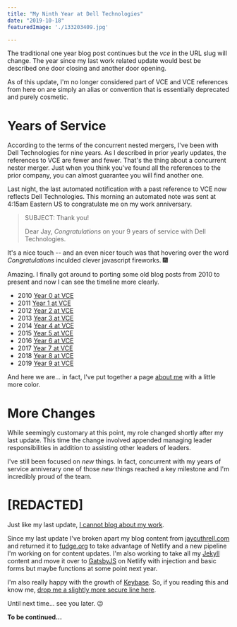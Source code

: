 ```yaml
---
title: "My Ninth Year at Dell Technologies"
date: "2019-10-18"
featuredImage: './133203409.jpg'

---
```


The traditional one year blog post continues but the _vce_ in the URL slug will change. The year since my last work related update would best be described one door closing and another door opening. 

As of this update, I'm no longer considered part of VCE and VCE references from here on are simply an alias or convention that is essentially deprecated and purely cosmetic. 

Years of Service
================

According to the terms of the concurrent nested mergers, I've been with Dell Technologies for nine years. As I described in prior yearly updates, the references to VCE are fewer and fewer. That's the thing about a concurrent nester merger. Just when you think you've found all the references to the prior company, you can almost guarantee you will find another one.

Last night, the last automated notification with a past reference to VCE now reflects Dell Technologies. This morning an automated note was sent at 4:15am Eastern US to congratulate me on my work anniversary.

> SUBJECT: Thank you!
> 
> Dear Jay, *Congratulations* on your 9 years of service with Dell Technologies.

It's a nice touch -- and an even nicer touch was that hovering over the word *Congratulations* inculded clever javascript fireworks. :fireworks:

Amazing. I finally got around to porting some old blog posts from 2010 to present and now I can see the timeline more clearly.

- 2010 [Year 0 at VCE](/private-clouds-ahead)
- 2011 [Year 1 at VCE](/my-first-year-at-vce)
- 2012 [Year 2 at VCE](/my-second-year-at-vce)
- 2013 [Year 3 at VCE](/my-third-year-at-vce)
- 2014 [Year 4 at VCE](/my-fourth-year-at-vce)
- 2015 [Year 5 at VCE](/my-fifth-year-at-vce)
- 2016 [Year 6 at VCE](/my-sixth-year-at-vce)
- 2017 [Year 7 at VCE](/my-seventh-year-at-vce)
- 2018 [Year 8 at VCE](/my-eighth-year-at-vce)
- 2019 [Year 9 at VCE](/my-ninth-year-at-vce) 

And here we are... in fact, I've put together a page [about me](https://jaycuthrell.com/about/) with a little more color.

More Changes
============

While seemingly customary at this point, my role changed shortly after my last update. This time the change involved appended managing leader responsibilities in addition to assisting other leaders of leaders.

I've still been focused on _new_ things. In fact, concurrent with my years of service anniverary one of those _new_ things reached a key milestone and I'm incredibly proud of the team.

[REDACTED]
==========

Just like my last update, [I cannot blog about my work](https://jaycuthrell.com/disclosure).

Since my last update I've broken apart my blog content from [jaycuthrell.com](https://jaycuthrell.com) and returned it to [fudge.org](https://fudge.org) to take advantage of Netlify and a new pipeline I'm working on for content updates. I'm also working to take all my [Jekyll](https://jekyll.org) content and move it over to [GatsbyJS](https://gatsbyjs.org) on Netlify with injection and basic forms but maybe functions at some point next year.

I'm also really happy with the growth of [Keybase](https://keybase.io/jaycuthrell). So, if you reading this and know me, [drop me a slightly more secure line here](https://jaycuthrell.com/contact/).

Until next time... see you later. :wink:

**To be continued...**
